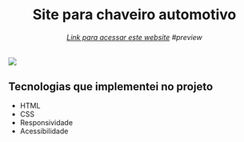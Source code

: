 <h1 align="center">Site para chaveiro automotivo </h1>
<h6 align="center"><a href="https://kevynsrocha.github.io/landing-page/">Link para acessar este website</a> #preview</h6>

<div>
  <img src="https://user-images.githubusercontent.com/71854074/159138405-4d8af2a5-9934-44c5-bce5-ca871571efa5.jpg"/>
</div>

## Tecnologias que implementei no projeto

<ul> 
  <li>HTML</li>
  <li>CSS</li>
  <li>Responsividade</li>
  <li>Acessibilidade</li>
</ul>